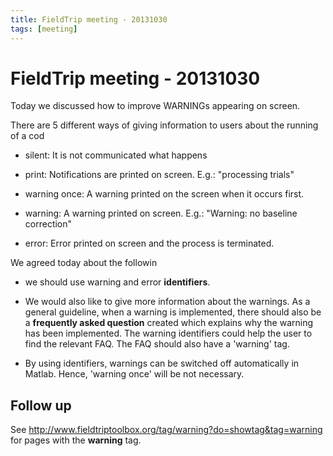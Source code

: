 ```yaml
---
title: FieldTrip meeting - 20131030
tags: [meeting]
---
```


# FieldTrip meeting - 20131030

Today we discussed how to improve WARNINGs appearing on screen.

There are 5 different ways of giving information to users about the running of a cod

- silent: It is not communicated what happens

- print: Notifications are printed on screen. E.g.: "processing trials"

- warning once: A warning printed on the screen when it occurs first.

- warning: A warning printed on screen. E.g.: "Warning: no baseline correction"

- error: Error printed on screen and the process is terminated.

We agreed today about the followin

- we should use warning and error **identifiers**.

- We would also like to give more information about the warnings. As a general guideline, when a warning is implemented, there should also be a **frequently asked question** created which explains why the warning has been implemented. The warning identifiers could help the user to find the relevant FAQ. The FAQ should also have a 'warning' tag.

- By using identifiers, warnings can be switched off automatically in Matlab. Hence, 'warning once' will be not necessary.

## Follow up

See http://www.fieldtriptoolbox.org/tag/warning?do=showtag&tag=warning for pages with the **warning** tag.
